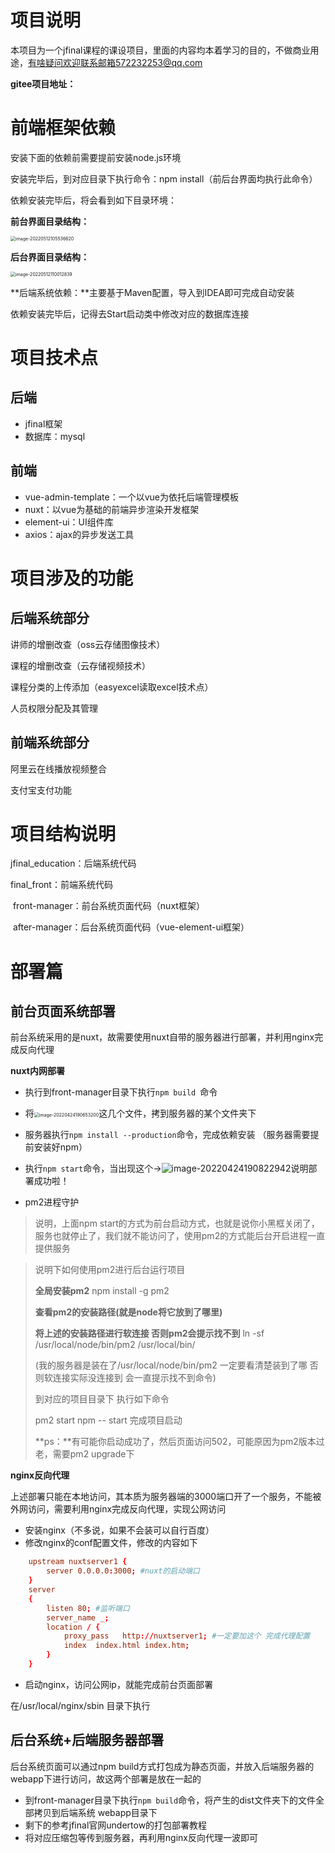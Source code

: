 # 项目说明

本项目为一个jfinal课程的课设项目，里面的内容均本着学习的目的，不做商业用途，有啥疑问欢迎联系邮箱572232253@qq.com

**gitee项目地址：**

# 前端框架依赖

安装下面的依赖前需要提前安装node.js环境

安装完毕后，到对应目录下执行命令：npm install（前后台界面均执行此命令）

依赖安装完毕后，将会看到如下目录环境：

**前台界面目录结构：**

<img src="https://lian-tuchuang.oss-cn-beijing.aliyuncs.com/img/20220512105858.png" alt="image-20220512105536620" style="zoom:50%;" />



**后台界面目录结构：**

<img src="C:/Users/Lenovo/AppData/Roaming/Typora/typora-user-images/image-20220512110012839.png" alt="image-20220512110012839" style="zoom:50%;" />

**后端系统依赖：**主要基于Maven配置，导入到IDEA即可完成自动安装

依赖安装完毕后，记得去Start启动类中修改对应的数据库连接

# 项目技术点

## 后端

* jfinal框架
* 数据库：mysql

## 前端

* vue-admin-template：一个以vue为依托后端管理模板
* nuxt：以vue为基础的前端异步渲染开发框架
* element-ui：UI组件库
* axios：ajax的异步发送工具

# 项目涉及的功能

## 后端系统部分

讲师的增删改查（oss云存储图像技术）

课程的增删改查（云存储视频技术）

课程分类的上传添加（easyexcel读取excel技术点）

人员权限分配及其管理

## 前端系统部分

阿里云在线播放视频整合

支付宝支付功能

# 项目结构说明

jfinal_education：后端系统代码

final_front：前端系统代码

​	front-manager：前台系统页面代码（nuxt框架）

​    after-manager：后台系统页面代码（vue-element-ui框架）

# 部署篇

## 前台页面系统部署

前台系统采用的是nuxt，故需要使用nuxt自带的服务器进行部署，并利用nginx完成反向代理

**nuxt内网部署**

* 执行到front-manager目录下执行`npm build `命令
* 将<img src="C:/Users/Lenovo/AppData/Roaming/Typora/typora-user-images/image-20220424190653200.png" alt="image-20220424190653200" style="zoom:50%;" />这几个文件，拷到服务器的某个文件夹下
* 服务器执行`npm install --production`命令，完成依赖安装 （服务器需要提前安装好npm）
* 执行`npm start`命令，当出现这个->![image-20220424190822942](C:/Users/Lenovo/AppData/Roaming/Typora/typora-user-images/image-20220424190822942.png)说明部署成功啦！

* pm2进程守护

> 说明，上面npm start的方式为前台启动方式，也就是说你小黑框关闭了，服务也就停止了，我们就不能访问了，使用pm2的方式能后台开启进程一直提供服务

> 说明下如何使用pm2进行后台运行项目
>
> **全局安装pm2** npm install -g pm2
>
> **查看pm2的安装路径(就是node将它放到了哪里)**
>
> **将上述的安装路径进行软连接 否则pm2会提示找不到** ln -sf /usr/local/node/bin/pm2 /usr/local/bin/ 
>
> (我的服务器是装在了/usr/local/node/bin/pm2 一定要看清楚装到了哪 否则软连接实际没连接到 会一直提示找不到命令)
>
> 到对应的项目目录下 执行如下命令
>
> pm2 start npm -- start 完成项目启动
>
> **ps：**有可能你启动成功了，然后页面访问502，可能原因为pm2版本过老，需要pm2 upgrade下

**nginx反向代理**

上述部署只能在本地访问，其本质为服务器端的3000端口开了一个服务，不能被外网访问，需要利用nginx完成反向代理，实现公网访问

* 安装nginx（不多说，如果不会装可以自行百度）
* 修改nginx的conf配置文件，修改的内容如下

```conf
	upstream nuxtserver1 {
		server 0.0.0.0:3000; #nuxt的启动端口 
	}
	server
	{
		listen 80; #监听端口
		server_name _; 
		location / {
			proxy_pass   http://nuxtserver1; #一定要加这个 完成代理配置
			index  index.html index.htm;
		}
	}
```

* 启动nginx，访问公网ip，就能完成前台页面部署

在/usr/local/nginx/sbin 目录下执行

## 后台系统+后端服务器部署

后台系统页面可以通过npm build方式打包成为静态页面，并放入后端服务器的webapp下进行访问，故这两个部署是放在一起的

* 到front-manager目录下执行`npm build`命令，将产生的dist文件夹下的文件全部拷贝到后端系统 webapp目录下
* 剩下的参考jfinal官网undertow的打包部署教程
* 将对应压缩包等传到服务器，再利用nginx反向代理一波即可
